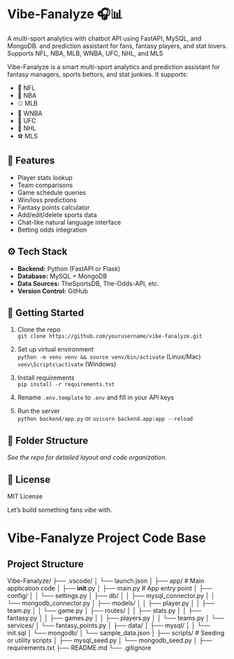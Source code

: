 # Vibe-Fanalyze 🎧📊
A multi-sport analytics with chatbot API using FastAPI, MySQL, and MongoDB. and prediction assistant for fans, fantasy players, and stat lovers. Supports NFL, NBA, MLB, WNBA, UFC, NHL, and MLS

Vibe-Fanalyze is a smart multi-sport analytics and prediction assistant for fantasy managers, sports bettors, and stat junkies. It supports:
- 🏈 NFL
- 🏀 NBA
- ⚾ MLB
- 🏀 WNBA
- 🥋 UFC
- 🏒 NHL
- ⚽ MLS

## 🎯 Features
- Player stats lookup
- Team comparisons
- Game schedule queries
- Win/loss predictions
- Fantasy points calculator
- Add/edit/delete sports data
- Chat-like natural language interface
- Betting odds integration

## ⚙️ Tech Stack
- **Backend:** Python (FastAPI or Flask)
- **Database:** MySQL + MongoDB
- **Data Sources:** TheSportsDB, The-Odds-API, etc.
- **Version Control:** GitHub

## 🚀 Getting Started
1. Clone the repo  
   `git clone https://github.com/yourusername/vibe-fanalyze.git`

2. Set up virtual environment  
   `python -m venv venv && source venv/bin/activate` (Linux/Mac)  
   `venv\Scripts\activate` (Windows)

3. Install requirements  
   `pip install -r requirements.txt`

4. Rename `.env.template` to `.env` and fill in your API keys

5. Run the server  
   `python backend/app.py` or `uvicorn backend.app:app --reload`

## 📂 Folder Structure
_See the repo for detailed layout and code organization._

## 📌 License
MIT License

Let’s build something fans *vibe* with.

# Vibe-Fanalyze Project Code Base

## Project Structure
Vibe-Fanalyze/
├── .vscode/
│   └── launch.json
│
├── app/                        # Main application code
│   ├── __init__.py
│   ├── main.py                 # App entry point
│   ├── config/
│   │   └── settings.py
│   ├── db/
│   │   ├── mysql_connector.py
│   │   └── mongodb_connector.py
│   ├── models/
│   │   ├── player.py
│   │   ├── team.py
│   │   └── game.py
│   ├── routes/
│   │   ├── stats.py
│   │   ├── fantasy.py
│   │   ├── games.py
│   │   ├── players.py
│   │   └── teams.py
│   └── services/
│       └── fantasy_points.py
│
├── data/
│   ├── mysql/
│   │   └── init.sql
│   └── mongodb/
│       └── sample_data.json
│
├── scripts/                    # Seeding or utility scripts
│   ├── mysql_seed.py
│   └── mongodb_seed.py
│
├── requirements.txt
├── README.md
└── .gitignore

